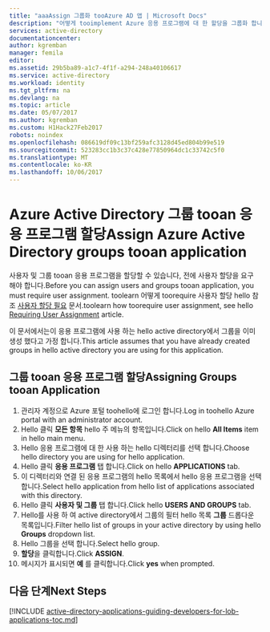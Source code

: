 ```yaml
---
title: "aaaAssign 그룹화 tooAzure AD 앱 | Microsoft Docs"
description: "어떻게 tooimplement Azure 응용 프로그램에 대 한 할당을 그룹화 합니다."
services: active-directory
documentationcenter: 
author: kgremban
manager: femila
editor: 
ms.assetid: 29b5ba89-a1c7-4f1f-a294-248a40106617
ms.service: active-directory
ms.workload: identity
ms.tgt_pltfrm: na
ms.devlang: na
ms.topic: article
ms.date: 05/07/2017
ms.author: kgremban
ms.custom: H1Hack27Feb2017
robots: noindex
ms.openlocfilehash: 086619df09c13bf259afc3128d45ed804b99e519
ms.sourcegitcommit: 523283cc1b3c37c428e77850964dc1c33742c5f0
ms.translationtype: MT
ms.contentlocale: ko-KR
ms.lasthandoff: 10/06/2017
---
```

# <a name="assign-azure-active-directory-groups-tooan-application"></a><span data-ttu-id="5aaf3-103">Azure Active Directory 그룹 tooan 응용 프로그램 할당</span><span class="sxs-lookup"><span data-stu-id="5aaf3-103">Assign Azure Active Directory groups tooan application</span></span>
<span data-ttu-id="5aaf3-104">사용자 및 그룹 tooan 응용 프로그램을 할당할 수 있습니다, 전에 사용자 할당을 요구 해야 합니다.</span><span class="sxs-lookup"><span data-stu-id="5aaf3-104">Before you can assign users and groups tooan application, you must require user assignment.</span></span> <span data-ttu-id="5aaf3-105">toolearn 어떻게 toorequire 사용자 할당 hello 참조 [사용자 할당 필요](active-directory-applications-guiding-developers-requiring-user-assignment.md) 문서.</span><span class="sxs-lookup"><span data-stu-id="5aaf3-105">toolearn how toorequire user assignment, see hello [Requiring User Assignment](active-directory-applications-guiding-developers-requiring-user-assignment.md) article.</span></span>

<span data-ttu-id="5aaf3-106">이 문서에서는이 응용 프로그램에 사용 하는 hello active directory에서 그룹을 이미 생성 했다고 가정 합니다.</span><span class="sxs-lookup"><span data-stu-id="5aaf3-106">This article assumes that you have already created groups in hello active directory you are using for this application.</span></span>

## <a name="assigning-groups-tooan-application"></a><span data-ttu-id="5aaf3-107">그룹 tooan 응용 프로그램 할당</span><span class="sxs-lookup"><span data-stu-id="5aaf3-107">Assigning Groups tooan Application</span></span>
1. <span data-ttu-id="5aaf3-108">관리자 계정으로 Azure 포털 toohello에 로그인 합니다.</span><span class="sxs-lookup"><span data-stu-id="5aaf3-108">Log in toohello Azure portal with an administrator account.</span></span>
2. <span data-ttu-id="5aaf3-109">Hello 클릭 **모든 항목** hello 주 메뉴의 항목입니다.</span><span class="sxs-lookup"><span data-stu-id="5aaf3-109">Click on hello **All Items** item in hello main menu.</span></span>
3. <span data-ttu-id="5aaf3-110">Hello 응용 프로그램에 대 한 사용 하는 hello 디렉터리를 선택 합니다.</span><span class="sxs-lookup"><span data-stu-id="5aaf3-110">Choose hello directory you are using for hello application.</span></span>
4. <span data-ttu-id="5aaf3-111">Hello 클릭 **응용 프로그램** 탭 합니다.</span><span class="sxs-lookup"><span data-stu-id="5aaf3-111">Click on hello **APPLICATIONS** tab.</span></span>
5. <span data-ttu-id="5aaf3-112">이 디렉터리와 연결 된 응용 프로그램의 hello 목록에서 hello 응용 프로그램을 선택 합니다.</span><span class="sxs-lookup"><span data-stu-id="5aaf3-112">Select hello application from hello list of applications associated with this directory.</span></span>
6. <span data-ttu-id="5aaf3-113">Hello 클릭 **사용자 및 그룹** 탭 합니다.</span><span class="sxs-lookup"><span data-stu-id="5aaf3-113">Click hello **USERS AND GROUPS** tab.</span></span>
7. <span data-ttu-id="5aaf3-114">Hello를 사용 하 여 active directory에서 그룹의 필터 hello 목록 **그룹** 드롭다운 목록입니다.</span><span class="sxs-lookup"><span data-stu-id="5aaf3-114">Filter hello list of groups in your active directory by using hello **Groups** dropdown list.</span></span>
8. <span data-ttu-id="5aaf3-115">Hello 그룹을 선택 합니다.</span><span class="sxs-lookup"><span data-stu-id="5aaf3-115">Select hello group.</span></span>
9. <span data-ttu-id="5aaf3-116">**할당**을 클릭합니다.</span><span class="sxs-lookup"><span data-stu-id="5aaf3-116">Click **ASSIGN**.</span></span>
10. <span data-ttu-id="5aaf3-117">메시지가 표시되면 **예** 를 클릭합니다.</span><span class="sxs-lookup"><span data-stu-id="5aaf3-117">Click **yes** when prompted.</span></span>

## <a name="next-steps"></a><span data-ttu-id="5aaf3-118">다음 단계</span><span class="sxs-lookup"><span data-stu-id="5aaf3-118">Next Steps</span></span>
[!INCLUDE [active-directory-applications-guiding-developers-for-lob-applications-toc.md](../../includes/active-directory-applications-guiding-developers-for-lob-applications-toc.md)]
